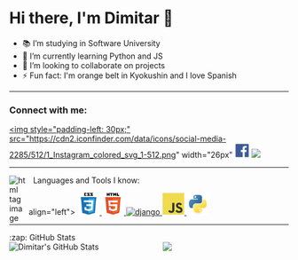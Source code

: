 ### <h1> Hi there, I'm Dimitar 👋 </h1>
- 📚 I’m studying in Software University
- 🌱 I’m currently learning Python and JS
- 👯 I’m looking to collaborate on projects
- ⚡ Fun fact: I'm orange belt in Kyokushin and I love Spanish

---

### Connect with me:

<a href="https://www.instagram.com/_mitaka04/"> <img style="padding-left: 30px;" src="https://cdn2.iconfinder.com/data/icons/social-media-2285/512/1_Instagram_colored_svg_1-512.png" width="26px" </a>
<a href="https://www.facebook.com/profile.php?id=100004329915600"> <img src="https://github.com/devicons/devicon/blob/v2.14.0/icons/facebook/facebook-plain.svg" alt="facebook" width="26px"></a>
<a href="https://www.linkedin.com/in/dimitar-dimitrov-10b602222/"> <img src="https://cdn2.iconfinder.com/data/icons/social-media-2285/512/1_Linkedin_unofficial_colored_svg-512.png" width="26px"> </a>
    
    
---

<img align="left" alt="html tag image" src="https://media2.giphy.com/media/QssGEmpkyEOhBCb7e1/giphy.gif?cid=ecf05e47a0n3gi1bfqntqmob8g9aid1oyj2wr3ds3mg700bl&rid=giphy.gif" width="30" style="margin-right: 5px;"> &nbsp; Languages and Tools I know:

<p>
align="left"> <a href="https://www.w3schools.com/css/" target="_blank" rel="noreferrer"> 
<img src="https://raw.githubusercontent.com/devicons/devicon/master/icons/css3/css3-original-wordmark.svg" alt="css3" width="40" height="40"/> </a>
<a href="https://www.djangoproject.com/" target="_blank" rel="noreferrer"> 
<img src="https://raw.githubusercontent.com/devicons/devicon/master/icons/html5/html5-original-wordmark.svg" alt="html5" width="40" height="40"/> </a>
<a href="https://developer.mozilla.org/en-US/docs/Web/JavaScript" target="_blank" rel="noreferrer">
<img src="https://cdn.worldvectorlogo.com/logos/django.svg" alt="django" width="40" height="40"/> </a> <a href="https://www.w3.org/html/" target="_blank" rel="noreferrer">
<img src="https://raw.githubusercontent.com/devicons/devicon/master/icons/javascript/javascript-original.svg" alt="javascript" width="40" height="40"/> </a>
<a href="https://www.python.org" target="_blank" rel="noreferrer"> <img src="https://raw.githubusercontent.com/devicons/devicon/master/icons/python/python-original.svg" alt="python" width="40" height="40"/> </a> 
</p>

---

<summary>:zap: GitHub Stats</summary>

<div>
  <img display:flex width="40%" align="left" alt="Dimitar's GitHub Stats" src="https://github-readme-stats-git-masterrstaa-rickstaa.vercel.app/api?username=DimitarDimitr0v&show_icons=true&hide_border=false&title_color=ff652f&icon_color=FFE400&bg_color=09131B&text_color=ffffff&border_color=0c1a25" />
  
  <img display:flex align="right" width="45%" src="https://github-readme-stats-git-masterrstaa-rickstaa.vercel.app/api/top-langs/?username=DimitarDimitr0v&layout=compact&bg_color=09131B&hide_border=true" />
</div>
  
